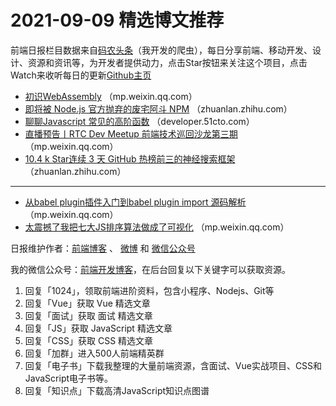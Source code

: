 # 2021-09-09 精选博文推荐

前端日报栏目数据来自[码农头条](https://toutiao.qdkfweb.cn/)（我开发的爬虫），每日分享前端、移动开发、设计、资源和资讯等，为开发者提供动力，点击Star按钮来关注这个项目，点击Watch来收听每日的更新[Github主页](https://github.com/kujian/frontendDaily)
* [初识WebAssembly](https://mp.weixin.qq.com/s?__biz=MzIyMTg0OTExOQ==&mid=2247487669&idx=3&sn=c93a142ffae17561e01773b3770b57cb) （mp.weixin.qq.com）
* [即将被 Node.js 官方抛弃的废宅阿斗 NPM](https://zhuanlan.zhihu.com/p/408122100) （zhuanlan.zhihu.com）
* [聊聊Javascript 常见的高阶函数](https://developer.51cto.com/art/202109/681254.htm) （developer.51cto.com）
* [直播预告丨RTC Dev Meetup 前端技术巡回沙龙第三期](https://mp.weixin.qq.com/s/gddUxHYMkSkTv8aOyeUOOg) （mp.weixin.qq.com）
* [10.4 k Star连续 3 天 GitHub 热榜前三的神经搜索框架](https://zhuanlan.zhihu.com/p/407338168?hmsr=toutiao.io&utm_campaign=toutiao.io&utm_medium=toutiao.io&utm_source=toutiao.io) （zhuanlan.zhihu.com）

***
* [从babel plugin插件入门到babel plugin import 源码解析](https://mp.weixin.qq.com/s?__biz=MzIyMTg0OTExOQ==&mid=2247487669&idx=2&sn=988d6d0c58e72c6fcc81026a9b18e442) （mp.weixin.qq.com）
* [太震撼了我把七大JS排序算法做成了可视化](https://mp.weixin.qq.com/s?__biz=MzkyOTIxMDAzNw==&mid=2247490096&idx=1&sn=2aaee0d735aa52b6c9199cefb3d10365) （mp.weixin.qq.com）

日报维护作者：[前端博客](https://qdkfweb.cn/) 、 [微博](http://weibo.com/kujian) 和 [微信公众号](https://open.weixin.qq.com/qr/code?username=caibaojian_com)

我的微信公众号：[前端开发博客](https://open.weixin.qq.com/qr/code?username=caibaojian_com)，在后台回复以下关键字可以获取资源。

1. 回复「1024」，领取前端进阶资料，包含小程序、Nodejs、Git等
2. 回复「Vue」获取 Vue 精选文章
3. 回复「面试」获取 面试 精选文章
4. 回复「JS」获取 JavaScript 精选文章
5. 回复「CSS」获取 CSS 精选文章
6. 回复「加群」进入500人前端精英群
7. 回复「电子书」下载我整理的大量前端资源，含面试、Vue实战项目、CSS和JavaScript电子书等。
8. 回复「知识点」下载高清JavaScript知识点图谱